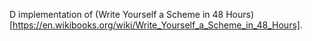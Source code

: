 D implementation of (Write Yourself a Scheme in 48 Hours)[https://en.wikibooks.org/wiki/Write_Yourself_a_Scheme_in_48_Hours].

